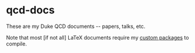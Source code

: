 # qcd-docs

These are my Duke QCD documents -- papers, talks, etc.

Note that most [if not all] LaTeX documents require my [custom packages](https://github.com/jbernhard/latex-packages) to compile.
